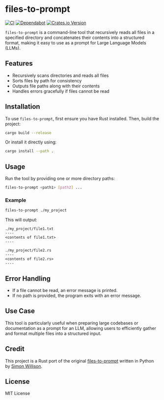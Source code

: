 # files-to-prompt

[![CI](https://github.com/anishkny/files-to-prompt-rust/actions/workflows/ci.yml/badge.svg)](https://github.com/anishkny/files-to-prompt-rust/actions/workflows/ci.yml)
[![Dependabot](https://img.shields.io/badge/dependabot-enabled-brightgreen.svg)](https://github.com/anishkny/files-to-prompt-rust/network/dependencies)
[![Crates.io Version](https://img.shields.io/crates/v/files-to-prompt?color=brightgreen)](https://crates.io/crates/files-to-prompt)

`files-to-prompt` is a command-line tool that recursively reads all files in a specified directory and concatenates their contents into a structured format, making it easy to use as a prompt for Large Language Models (LLMs).

## Features

- Recursively scans directories and reads all files
- Sorts files by path for consistency
- Outputs file paths along with their contents
- Handles errors gracefully if files cannot be read

## Installation

To use `files-to-prompt`, first ensure you have Rust installed. Then, build the project:

```sh
cargo build --release
```

Or install it directly using:

```sh
cargo install --path .
```

## Usage

Run the tool by providing one or more directory paths:

```sh
files-to-prompt <path1> [path2] ...
```

### Example

```sh
files-to-prompt ./my_project
```

This will output:

```
./my_project/file1.txt
----
<contents of file1.txt>
----

./my_project/file2.rs
----
<contents of file2.rs>
----
```

## Error Handling

- If a file cannot be read, an error message is printed.
- If no path is provided, the program exits with an error message.

## Use Case

This tool is particularly useful when preparing large codebases or documentation as a prompt for an LLM, allowing users to efficiently gather and format multiple files into a structured input.

## Credit

This project is a Rust port of the original [files-to-prompt](https://github.com/simonw/files-to-prompt) written in Python by [Simon Willison](https://github.com/simonw).

## License

MIT License
